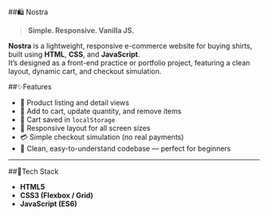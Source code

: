 ##🛍️ Nostra

> **Simple. Responsive. Vanilla JS.**

**Nostra** is a lightweight, responsive e-commerce website for buying shirts, built using **HTML**, **CSS**, and **JavaScript**.  
It’s designed as a front-end practice or portfolio project, featuring a clean layout, dynamic cart, and checkout simulation.

##✨Features

- 🧥 Product listing and detail views  
- 🛒 Add to cart, update quantity, and remove items  
- 💾 Cart saved in `localStorage`  
- 📱 Responsive layout for all screen sizes  
- 💳 Simple checkout simulation (no real payments)  
- 🧩 Clean, easy-to-understand codebase — perfect for beginners  

---

##🧠Tech Stack

- **HTML5**  
- **CSS3 (Flexbox / Grid)**  
- **JavaScript (ES6)** 
